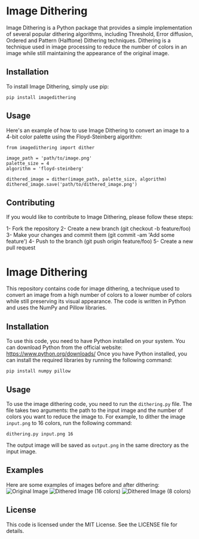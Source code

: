 # Image Dithering

Image Dithering is a Python package that provides a simple implementation of several popular dithering algorithms, including Threshold, Error diffusion, Ordered and Pattern (Halftone) Dithering techniques. Dithering is a technique used in image processing to reduce the number of colors in an image while still maintaining the appearance of the original image.

## Installation

To install Image Dithering, simply use pip:

```pip install imagedithering```



## Usage

Here's an example of how to use Image Dithering to convert an image to a 4-bit color palette using the Floyd-Steinberg algorithm:

```
from imagedithering import dither

image_path = 'path/to/image.png'
palette_size = 4
algorithm = 'floyd-steinberg'

dithered_image = dither(image_path, palette_size, algorithm)
dithered_image.save('path/to/dithered_image.png')
```

## Contributing

If you would like to contribute to Image Dithering, please follow these steps:

1- Fork the repository
2- Create a new branch (git checkout -b feature/foo)
3- Make your changes and commit them (git commit -am 'Add some feature')
4- Push to the branch (git push origin feature/foo)
5- Create a new pull request



# Image Dithering

This repository contains code for image dithering, a technique used to convert an image from a high number of colors to a lower number of colors while still preserving its visual appearance. The code is written in Python and uses the NumPy and Pillow libraries.

## Installation

To use this code, you need to have Python installed on your system. You can download Python from the official website: https://www.python.org/downloads/  Once you have Python installed, you can install the required libraries by running the following command:

```
pip install numpy pillow
```

## Usage

To use the image dithering code, you need to run the `dithering.py` file. The file takes two arguments: the path to the input image and the number of colors you want to reduce the image to. For example, to dither the image `input.png` to 16 colors, run the following command:

```
dithering.py input.png 16
```
The output image will be saved as `output.png` in the same directory as the input image.  

## Examples

Here are some examples of images before and after dithering:  ![Original Image](examples/lena.png)  ![Dithered Image (16 colors)](examples/lena_16.png)  ![Dithered Image (8 colors)](examples/lena_8.png)

## License
This code is licensed under the MIT License. See the LICENSE file for details. 
